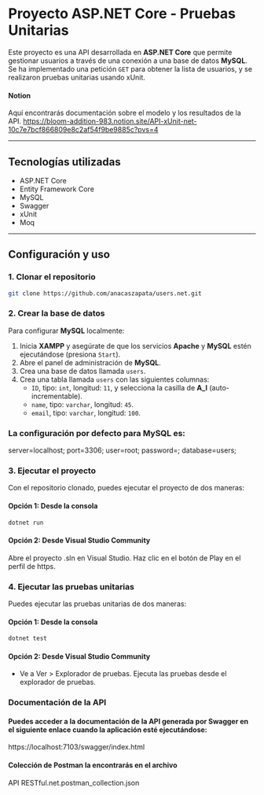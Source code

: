 ﻿# Proyecto ASP.NET Core - Pruebas Unitarias

Este proyecto es una API desarrollada en __ASP.NET Core__ que permite gestionar usuarios a través de una conexión a una base de datos __MySQL__. Se ha implementado una petición `GET` para obtener la lista de usuarios, y se realizaron pruebas unitarias usando xUnit.

#### Notion
Aquí encontrarás documentación sobre el modelo y los resultados de la API.
https://bloom-addition-983.notion.site/API-xUnit-net-10c7e7bcf866809e8c2af54f9be9885c?pvs=4


---
## Tecnologías utilizadas

- ASP.NET Core
- Entity Framework Core
- MySQL
- Swagger
- xUnit
- Moq

---

## Configuración y uso

### 1. Clonar el repositorio
```bash
git clone https://github.com/anacaszapata/users.net.git
```
### 2. Crear la base de datos

Para configurar __MySQL__ localmente:

1. Inicia __XAMPP__ y asegúrate de que los servicios __Apache__ y __MySQL__ estén ejecutándose (presiona `Start`).
2. Abre el panel de administración de __MySQL__.
3. Crea una base de datos llamada `users`.
4. Crea una tabla llamada `users` con las siguientes columnas:
   - `ID`, tipo: `int`, longitud: `11`, y selecciona la casilla de __A_I__ (auto-incrementable).
   - `name`, tipo: `varchar`, longitud: `45`.
   - `email`, tipo: `varchar`, longitud: `100`.

### La configuración por defecto para MySQL es:

server=localhost;
port=3306;
user=root;
password=;
database=users;

### 3. Ejecutar el proyecto

Con el repositorio clonado, puedes ejecutar el proyecto de dos maneras:

#### Opción 1: Desde la consola
```bash
dotnet run
```
#### Opción 2: Desde Visual Studio Community
Abre el proyecto .sln en Visual Studio.
Haz clic en el botón de Play en el perfil de https.

### 4. Ejecutar las pruebas unitarias
Puedes ejecutar las pruebas unitarias de dos maneras:

#### Opción 1: Desde la consola
```bash
dotnet test
```
#### Opción 2: Desde Visual Studio Community
- Ve a Ver > Explorador de pruebas.
Ejecuta las pruebas desde el explorador de pruebas.

### Documentación de la API
#### Puedes acceder a la documentación de la API generada por Swagger en el siguiente enlace cuando la aplicación esté ejecutándose:

https://localhost:7103/swagger/index.html

#### Colección de Postman la encontrarás en el archivo
API RESTful.net.postman_collection.json






